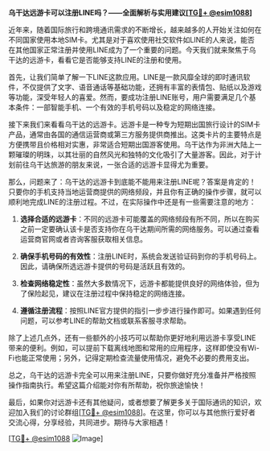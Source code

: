 **乌干达远游卡可以注册LINE吗？——全面解析与实用建议[[TG💪+ @esim1088](https://t.me/s/esim1088)]**

近年来，随着国际旅行和跨境通讯需求的不断增长，越来越多的人开始关注如何在不同国家使用本地SIM卡。尤其是对于喜欢使用社交软件如LINE的人来说，能否在其他国家正常注册并使用LINE成为了一个重要的问题。今天我们就来聚焦于乌干达的远游卡，看看它是否能够支持LINE的注册和使用。

首先，让我们简单了解一下LINE这款应用。LINE是一款风靡全球的即时通讯软件，不仅提供了文字、语音通话等基础功能，还拥有丰富的表情包、贴纸以及游戏等功能，深受年轻人的喜爱。然而，要成功注册LINE账号，用户需要满足几个基本条件：一部智能手机、一个有效的手机号码以及稳定的网络连接。

接下来我们来看看乌干达的远游卡。远游卡是一种专为短期出国旅行设计的SIM卡产品，通常由各国的通信运营商或第三方服务提供商推出。这类卡片的主要特点是方便携带且价格相对实惠，非常适合短期出国游客使用。乌干达作为非洲大陆上一颗璀璨的明珠，以其壮丽的自然风光和独特的文化吸引了大量游客。因此，对于计划前往乌干达旅游的朋友来说，一张合适的远游卡显得尤为重要。

那么，问题来了：乌干达的远游卡到底能不能用来注册LINE呢？答案是肯定的！只要你的手机支持当地运营商提供的网络频段，并且你有正确的操作步骤，就可以顺利地完成LINE的注册过程。不过，在实际操作中还是有一些需要注意的地方：

1. **选择合适的远游卡**：不同的远游卡可能覆盖的网络频段有所不同，所以在购买之前一定要确认该卡是否支持你在乌干达期间所需的网络服务。可以通过查看运营商官网或者咨询客服获取相关信息。
   
2. **确保手机号码的有效性**：注册LINE时，系统会发送验证码到你的手机号码上。因此，请确保所选远游卡提供的号码是活跃且有效的。

3. **检查网络稳定性**：虽然大多数情况下，远游卡都能提供良好的网络体验，但为了保险起见，建议在注册过程中保持稳定的网络连接。

4. **遵循注册流程**：按照LINE官方提供的指引一步步进行操作即可。如果遇到任何问题，可以参考LINE的帮助文档或联系客服寻求帮助。

除了上述几点外，还有一些额外的小技巧可以帮助你更好地利用远游卡享受LINE带来的便利。例如，可以提前下载离线地图和常用的应用程序，这样即使没有Wi-Fi也能正常使用；另外，记得定期检查流量使用情况，避免不必要的费用支出。

总之，乌干达的远游卡完全可以用来注册LINE，只要你做好充分准备并严格按照操作指南执行。希望这篇介绍能对你有所帮助，祝你旅途愉快！

最后，如果你对远游卡还有其他疑问，或者想要了解更多关于国际通讯的知识，欢迎加入我们的讨论群组[[TG💪+ @esim1088](https://t.me/s/esim1088)]。在这里，你可以与其他旅行爱好者交流心得，分享经验，共同进步。期待与大家相遇！

[[TG💪+ @esim1088](https://t.me/s/esim1088) ![Image](https://i.postimg.cc/4NQfJmqS/Snipaste-2025-05-13-00-14-12.png)]